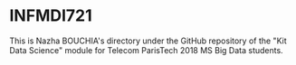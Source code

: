 # INFMDI721
This is Nazha BOUCHIA's directory under the GitHub repository of the "Kit Data Science" module for Telecom ParisTech 2018 MS Big Data students.

